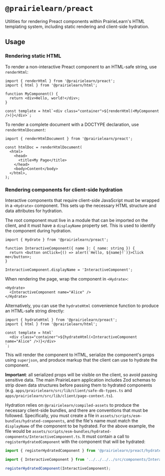 # `@prairielearn/preact`

Utilities for rendering Preact components within PrairieLearn's HTML templating system, including static rendering and client-side hydration.

## Usage

### Rendering static HTML

To render a non-interactive Preact component to an HTML-safe string, use `renderHtml`:

```tsx
import { renderHtml } from '@prairielearn/preact';
import { html } from '@prairielearn/html';

function MyComponent() {
  return <div>Hello, world!</div>;
}

const template = html`<div class="container">${renderHtml(<MyComponent />)}</div>`;
```

To render a complete document with a DOCTYPE declaration, use `renderHtmlDocument`:

```tsx
import { renderHtmlDocument } from '@prairielearn/preact';

const htmlDoc = renderHtmlDocument(
  <html>
    <head>
      <title>My Page</title>
    </head>
    <body>Content</body>
  </html>,
);
```

### Rendering components for client-side hydration

Interactive components that require client-side JavaScript must be wrapped in a `<Hydrate>` component. This sets up the necessary HTML structure and data attributes for hydration.

The root component must live in a module that can be imported on the client, and it must have a `displayName` property set. This is used to identify the component during hydration.

```tsx
import { Hydrate } from '@prairielearn/preact';

function InteractiveComponent({ name }: { name: string }) {
  return <button onClick={() => alert(`Hello, ${name}!`)}>Click me</button>;
}

InteractiveComponent.displayName = 'InteractiveComponent';
```

When rendering the page, wrap the component in `<Hydrate>`:

```tsx
<Hydrate>
  <InteractiveComponent name="Alice" />
</Hydrate>
```

Alternatively, you can use the `hydrateHtml` convenience function to produce an HTML-safe string directly:

```tsx
import { hydrateHtml } from '@prairielearn/preact';
import { html } from '@prairielearn/html';

const template = html`
  <div class="container">${hydrateHtml(<InteractiveComponent name="Alice" />)}</div>
`;
```

This will render the component to HTML, serialize the component's props using `superjson`, and produce markup that the client can use to hydrate the component.

**Important**: all serialized props will be visible on the client, so avoid passing sensitive data. The main PrairieLearn application includes Zod schemas to strip down data structures before passing them to hydrated components (e.g. `apps/prairielearn/src/lib/client/safe-db-types.ts` and `apps/prairielearn/src/lib/client/page-context.ts`).

Hydration relies on `@prairielearn/compiled-assets` to produce the necessary client-side bundles, and there are conventions that must be followed. Specifically, you must create a file in `assets/scripts/esm-bundles/hydrated-components`, and the file's name must match the `displayName` of the component to be hydrated. For the above example, the file would be `assets/scripts/esm-bundles/hydrated-components/InteractiveComponent.ts`. It must contain a call to `registerHydratedComponent` with the component that will be hydrated:

```ts
import { registerHydratedComponent } from '@prairielearn/preact/hydrated-component';

import { InteractiveComponent } from '../../../../src/components/InteractiveComponent.js';

registerHydratedComponent(InteractiveComponent);
```
